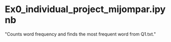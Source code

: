 # Ex0_individual_project_mijompar.ipynb
"Counts word frequency and finds the most frequent word from Q1.txt."
